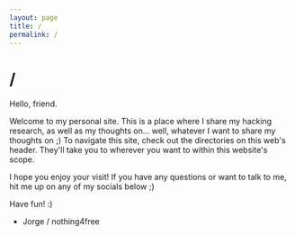```yaml
---
layout: page
title: /
permalink: /
---
```


# /

Hello, friend.

Welcome to my personal site. This is a place where I share my hacking research, as well as my thoughts on... well, whatever I want to share my thoughts on ;)
To navigate this site, check out the directories on this web's header. They'll take you to wherever you want to within this website's scope. 

I hope you enjoy your visit! If you have any questions or want to talk to me, hit me up on any of my socials below ;)

Have fun! :)

- Jorge / nothing4free